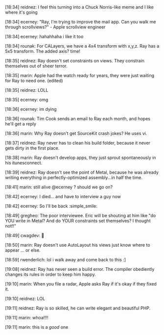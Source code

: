 

[18:34] reidnez: I feel this turning into a Chuck Norris-like meme and I like where it's going

[18:34] ecerney: "Ray, I'm trying to improve the mail app. Can you walk me through scrollviews?" - Apple scrollview engineer

[18:34] ecerney: hahahhaha i like it too

[18:34] rounak: For CALayers, we have a 4x4 transform with x,y,z. Ray has a 5x5 transform. The added axis? time!

[18:35] reidnez: Ray doesn't set constraints on views. They constrain themselves out of sheer terror.

[18:35] marin: Apple had the watch ready for years, they were just waiting for Ray to need one. (edited)

[18:35] reidnez: LOLL

[18:35] ecerney: omg

[18:36] ecerney: im dying

[18:36] rounak: Tim Cook sends an email to Ray each month, and hopes he'll get a reply

[18:36] marin: Why Ray doesn't get SourceKit crash jokes? He uses vi.

[18:37] reidnez: Ray never has to clean his build folder, because it never gets dirty in the first place.

[18:38] marin: Ray doesn't develop apps, they just sprout spontaneously in his itunesconnect.

[18:39] reidnez: Ray doesn't see the point of Metal, because he was already writing everything in perfectly-optimized assembly...in half the time.

[18:41] marin: still alive @ecerney ? should we go on?

[18:42] ecerney: I died... and have to interview a guy now

[18:42] ecerney: So I'll be back :simple_smile:

[18:49] gregheo: The poor interviewee. Eric will be shouting at him like "do YOU write in Metal? And do YOUR constraints set themselves? I thought not!!"

[18:49] cwagdev: :metal:

[18:50] marin: Ray doesn't use AutoLayout his views just know where to appear ... or else.

[18:59] rwenderlich: lol i walk away and come back to this :]

[19:08] reidnez: Ray has never seen a build error. The compiler obediently changes its rules in order to keep him happy.

[19:10] marin: When you file a radar, Apple asks Ray if it's okay if they fixed it.

[19:10] reidnez: LOL

[19:11] reidnez: Ray is so skilled, he can write elegant and beautiful PHP.

[19:11] marin: whoa!!!!

[19:11] marin: this is a *good* one

